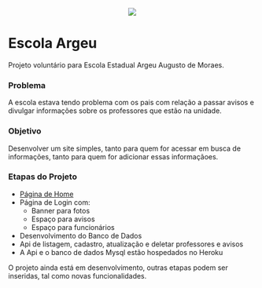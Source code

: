 <p align="center">
<img src="http://img.shields.io/static/v1?label=STATUS&message=EM%20DESENVOLVIMENTO&color=GREEN&style=for-the-badge"/>
</p>

# Escola Argeu

Projeto voluntário para Escola Estadual Argeu Augusto de Moraes.

### Problema

A escola estava tendo problema com os pais com relação a passar avisos e divulgar informações sobre os professores que estão na unidade.

### Objetivo 

Desenvolver um site simples, tanto para quem for acessar em busca de informações, tanto para quem for adicionar essas informaçãoes.

### Etapas do Projeto

* <a href='https://escolaargeu.netlify.app/' target="_blank">Página de Home</a>
* Página de Login com:
  * Banner para fotos
  * Espaço para avisos
  * Espaço para funcionários
* Desenvolvimento do Banco de Dados
* Api de listagem, cadastro, atualização e deletar professores e avisos
* A Api e o banco de dados Mysql estão hospedados no Heroku


O projeto ainda está em desenvolvimento, outras etapas podem ser inseridas, tal como novas funcionalidades.
